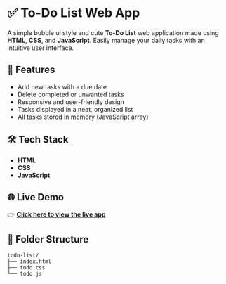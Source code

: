# ✅ To-Do List Web App

A simple bubble ui style and cute **To-Do List** web application made using **HTML**, **CSS**, and **JavaScript**. Easily manage your daily tasks with an intuitive user interface.

## 🌟 Features

- Add new tasks with a due date
- Delete completed or unwanted tasks
- Responsive and user-friendly design
- Tasks displayed in a neat, organized list
- All tasks stored in memory (JavaScript array)


## 🛠️ Tech Stack

- **HTML**
- **CSS** 
- **JavaScript**


## 🌐 Live Demo

👉 **[Click here to view the live app](https://shagunn29.github.io/my-todo-app/)**


## 📁 Folder Structure

```
todo-list/
├── index.html 
├── todo.css
└── todo.js
```


